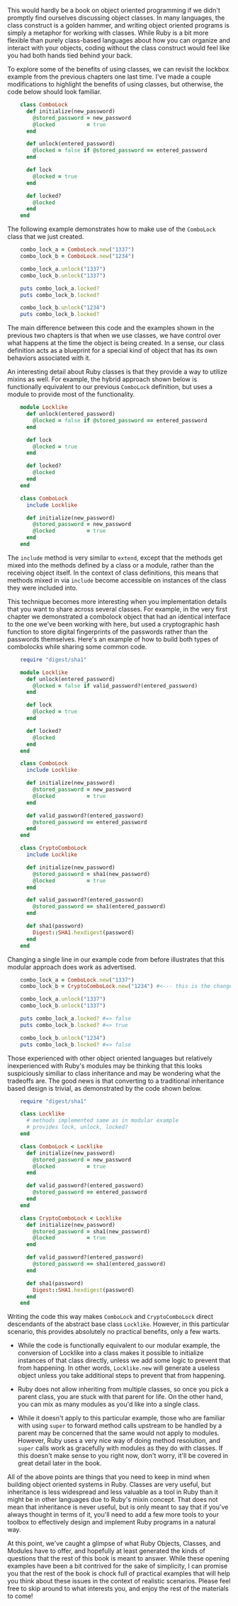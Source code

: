 This would hardly be a book on object oriented programming if we didn't promptly
find ourselves discussing object classes. In many languages, the class construct
is a golden hammer, and writing object oriented programs is simply a metaphor
for working with classes. While Ruby is a bit more flexible than purely
class-based languages about how you can organize and interact with your objects,
coding without the class construct would feel like you had both hands tied
behind your back.

To explore some of the benefits of using classes, we can revisit the lockbox
example from the previous chapters one last time. I've made a couple
modifications to highlight the benefits of using classes, but otherwise, the
code below should look familiar.

```ruby
    class ComboLock
      def initialize(new_password)
        @stored_password = new_password
        @locked          = true
      end

      def unlock(entered_password)
        @locked = false if @stored_password == entered_password
      end

      def lock
        @locked = true 
      end

      def locked?
        @locked
      end
    end
```

The following example demonstrates how to make use of the `ComboLock` class that
we just created.

```ruby
    combo_lock_a = ComboLock.new("1337")
    combo_lock_b = ComboLock.new("1234")

    combo_lock_a.unlock("1337")
    combo_lock_b.unlock("1337")

    puts combo_lock_a.locked?
    puts combo_lock_b.locked?

    combo_lock_b.unlock("1234")
    puts combo_lock_b.locked?
```

The main difference between this code and the examples shown in the previous two
chapters is that when we use classes, we have control over what happens at the
time the object is being created. In a sense, our class definition acts as a
blueprint for a special kind of object that has its own behaviors associated
with it.

An interesting detail about Ruby classes is that they provide a way to 
utilize mixins as well. For example, the hybrid approach shown below is 
functionally equivalent to our previous `ComboLock` definition, but 
uses a module to provide most of the functionality.

```ruby
    module Locklike
      def unlock(entered_password)
        @locked = false if @stored_password == entered_password
      end

      def lock
        @locked = true 
      end

      def locked?
        @locked
      end
    end

    class ComboLock
      include Locklike

      def initialize(new_password)
        @stored_password = new_password
        @locked          = true 
      end
    end
```

The `include` method is very similar to `extend`, except that the methods get
mixed into the methods defined by a class or a module, rather than the receiving
object itself. In the context of class definitions, this means that methods
mixed in via `include` become accessible on instances of the class they were 
included into.

This technique becomes more interesting when you implementation details that you
want to share across several classes. For example, in the very first chapter we
demonstrated a combolock object that had an identical interface to the one
we've been working with here, but used a cryptographic hash function to store
digital fingerprints of the passwords rather than the passwords themselves.
Here's an example of how to build both types of combolocks while sharing some
common code.

```ruby
    require "digest/sha1"

    module Locklike
      def unlock(entered_password)
        @locked = false if valid_password?(entered_password) 
      end

      def lock
        @locked = true 
      end

      def locked?
        @locked
      end
    end

    class ComboLock
      include Locklike

      def initialize(new_password)
        @stored_password = new_password
        @locked          = true
      end

      def valid_password?(entered_password)
        @stored_password == entered_password
      end
    end

    class CryptoComboLock
      include Locklike

      def initialize(new_password)
        @stored_password = sha1(new_password)
        @locked          = true
      end

      def valid_password?(entered_password)
        @stored_password == sha1(entered_password)
      end

      def sha1(password)
        Digest::SHA1.hexdigest(password)
      end
    end
```

Changing a single line in our example code from before illustrates that this
modular approach does work as advertised.

```ruby
    combo_lock_a = ComboLock.new("1337")
    combo_lock_b = CryptoComboLock.new("1234") #<--- this is the change

    combo_lock_a.unlock("1337")
    combo_lock_b.unlock("1337")

    puts combo_lock_a.locked? #=> false
    puts combo_lock_b.locked? #=> true

    combo_lock_b.unlock("1234")
    puts combo_lock_b.locked? #=> false
```

Those experienced with other object oriented languages but relatively
inexperienced with Ruby's modules may be thinking that this looks suspiciously
similiar to class inheritance and may be wondering what the tradeoffs are. The
good news is that converting to a traditional inheritance based design is
trivial, as demonstrated by the code shown below.

```ruby
    require "digest/sha1"

    class Locklike
      # methods implemented same as in modular example
      # provides lock, unlock, locked?
    end

    class ComboLock < Locklike
      def initialize(new_password)
        @stored_password = new_password
        @locked          = true
      end

      def valid_password?(entered_password)
        @stored_password == entered_password
      end
    end

    class CryptoComboLock < Locklike
      def initialize(new_password)
        @stored_password = sha1(new_password)
        @locked          = true
      end

      def valid_password?(entered_password)
        @stored_password == sha1(entered_password)
      end

      def sha1(password)
        Digest::SHA1.hexdigest(password)
      end
    end
```

Writing the code this way makes `ComboLock` and `CryptoComboLock` direct
descendants of the abstract base class `Locklike`. However, in this particular
scenario, this provides absolutely no practical benefits, only a few warts.

* While the code is functionally equivalent to our modular example, the conversion of Locklike into a class makes it possible to initialize instances of that class directly, unless we add some logic to prevent that from happening. In other words, `Locklike.new` will generate a useless object unless you take additional steps to prevent that from happening.

* Ruby does not allow inheriting from multiple classes, so once you pick a parent class, you are stuck with that parent for life. On the other hand, you can mix as many modules as you'd like into a single class.

* While it doesn't apply to this particular example, those who are familiar with using `super` to forward method calls upstream to be handled by a parent may be concerned that the same would not apply to modules. However, Ruby uses a very nice way of doing method resolution, and `super` calls work as gracefully with modules as they do with classes. If this doesn't make sense to you right now, don't worry, it'll be covered in great detail later in the book.

All of the above points are things that you need to keep in mind when building object oriented systems in Ruby. Classes are very useful, but inheritance is less widespread and less valuable as a tool in Ruby than it might be in other languages due to Ruby's mixin concept. That does not mean that inheritance is never useful, but is only meant to say that if you've always thought in terms of it, you'll need to add a few more tools to your toolbox to effectively design and implement Ruby programs in a natural way.

At this point, we've caught a glimpse of what Ruby Objects, Classes, and Modules have to offer, and hopefully at least generated the kinds of questions that the rest of this book is meant to answer. While these opening examples have been a bit contrived for the sake of simplicity, I can promise you that the rest of the book is chock full of practical examples that will help you think about these issues in the context of realistic scenarios. Please feel free to skip around to what interests you, and enjoy the rest of the materials to come!

